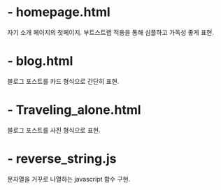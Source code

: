 # - homepage.html
자기 소개 페이지의 첫페이지. 부트스트랩 적용을 통해 심플하고 가독성 좋게 표현.
# - blog.html
블로그 포스트를 카드 형식으로 간단히 표현.
# - Traveling_alone.html
블로그 포스트를 사진 형식으로 표현.
# - reverse_string.js
문자열을 거꾸로 나열하는 javascript 함수 구현.
